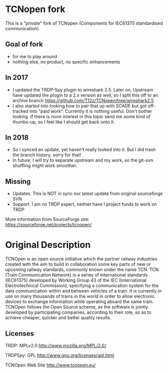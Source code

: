 # TCNopen fork
This is a "private" fork of TCNopen (Components for IEC61375 standardised communication)

## Goal of fork
 - for me to play around
 - nothing else, no product, no specific enhancements

## In 2017
 - I updated the TRDP-Spy plugin to wireshark 2.5. Later on, Upstream have updated the plugin to a 2.x version as well, so I split this off to an archive branch https://github.com/T12z/TCNopen/tree/wireshark2.5 
 - I also started into looking how to pair that up with SCADE but got off-tracked into "paid work". Currently it is nothing useful. Don't bother looking. If there is more interest in this topic send me some kind of thumbs-up, so I feel like I should get back onto it.
 
## In 2018
 - So I synced an update, yet haven't really looked into it. But I did trash the branch history, sorry for that!
 - In future, I will try to separate upstream and my work, so the git-svn shuffling might work smoother.
 
## Missing
 - Updates. This is NOT in sync nor latest update from original sourceforge SVN
 - Support. I am no TRDP expert, neither have I project funds to work on TRDP

More information from SourceForge site: https://sourceforge.net/projects/tcnopen/

# Original Description

TCNOpen is an open source initiative which the partner railway industries created with the aim to build in collaboration some key parts of new or upcoming railway standards, commonly known under the name TCN.
TCN (Train Communication Network) is a series of international standards (IEC61375) developed by Working Group 43 of the IEC (International Electrotechnical Commission), specifying a communication system for the data communication within and between vehicles of a train. It is currently in use on many thousands of trains in the world in order to allow electronic devices to exchange information while operating aboard the same train.
TCNOpen follows the Open Source scheme, as the software is jointly developed by participating companies, according to their role, so as to achieve cheaper, quicker and better quality results.

## Licenses

TRDP: MPLv2.0 http://www.mozilla.org/MPL/2.0/ 

TRDPSpy: GPL http://www.gnu.org/licenses/gpl.html 

TCNOpen Web Site http://www.tcnopen.eu/
